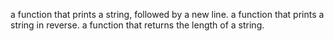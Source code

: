 a function that prints a string, followed by a new line.
a function that prints a string in reverse.
a function that returns the length of a string.

